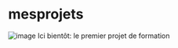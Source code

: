 # mesprojets 
![image]({https://custom-icon-badges.herokuapp.com/badge/comet%20ml-262c3e?style=for-the-badge&logo=logo_comet_ml&logoColor=white})
Ici bientôt: le premier projet de formation
